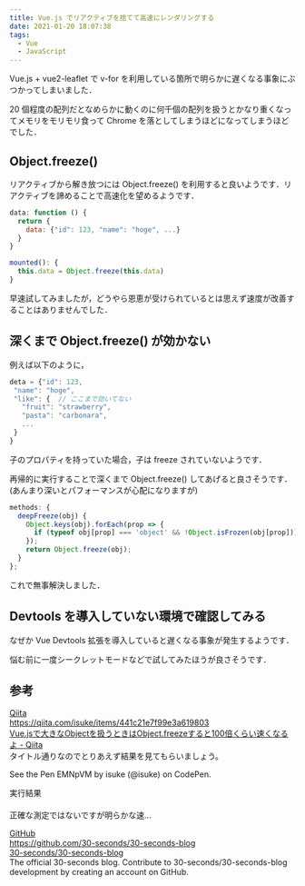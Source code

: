 ```yaml
---
title: Vue.js でリアクティブを捨てて高速にレンダリングする
date: 2021-01-20 18:07:38
tags:
  - Vue
  - JavaScript
---
```


Vue.js + vue2-leaflet で v-for を利用している箇所で明らかに遅くなる事象にぶつかってしまいました．

20 個程度の配列だとなめらかに動くのに何千個の配列を扱うとかなり重くなってメモリをモリモリ食って Chrome を落としてしまうほどになってしまうほどでした．

<!-- more -->

## Object.freeze()

リアクティブから解き放つには Object.freeze() を利用すると良いようです．リアクティブを諦めることで高速化を望めるようです．

```jsx
data: function () {
  return {
    data: {"id": 123, "name": "hoge", ...}
  }
}

mounted(): {
  this.data = Object.freeze(this.data)
}
```





早速試してみましたが，どうやら恩恵が受けられているとは思えず速度が改善することはありませんでした．



## 深くまで Object.freeze() が効かない

例えば以下のように，

```jsx
deta = {"id": 123,
 "name": "hoge", 
 "like": {  // ここまで効いてない
   "fruit": "strawberry",      
   "pasta": "carbonara",
   ...    
 }
}
```

子のプロパティを持っていた場合，子は freeze されていないようです．

再帰的に実行することで深くまで Object.freeze() してあげると良さそうです．(あんまり深いとパフォーマンスが心配になりますが)

```jsx
methods: {
  deepFreeze(obj) {
    Object.keys(obj).forEach(prop => {
      if (typeof obj[prop] === 'object' && !Object.isFrozen(obj[prop])) deepFreeze(obj[prop]);
    });
    return Object.freeze(obj);
  }
};
```

これで無事解決しました．

## Devtools を導入していない環境で確認してみる

なぜか Vue Devtools 拡張を導入していると遅くなる事象が発生するようです．

悩む前に一度シークレットモードなどで試してみたほうが良さそうです．

## 参考
<div class="bcard-wrapper"><span class="bcard-header withgfav"><div class="bcard-favicon" style="background-image: url(https://www.google.com/s2/favicons?domain=https://qiita.com/isuke/items/441c21e7f99e3a619803)"></div><div class="bcard-site"><a href="https://qiita.com/isuke/items/441c21e7f99e3a619803" rel="nofollow" target="_blank">Qiita</a></div><div class="bcard-url"><a href="https://qiita.com/isuke/items/441c21e7f99e3a619803" rel="nofollow" target="_blank">https://qiita.com/isuke/items/441c21e7f99e3a619803</a></div></span><span class="bcard-main withogimg"><div class="bcard-title"><a href="https://qiita.com/isuke/items/441c21e7f99e3a619803" rel="nofollow" target="_blank">Vue.jsで大きなObjectを扱うときはObject.freezeすると100倍くらい速くなるよ - Qiita</a></div><div class="bcard-description">タイトル通りなのでとりあえず結果を見てもらいましょう。


  See the Pen 
  EMNpVM by isuke (@isuke)
  on CodePen.




実行結果 



正確な測定ではないですが明らかな速...</div><a href="https://qiita.com/isuke/items/441c21e7f99e3a619803" rel="nofollow" target="_blank"><div class="bcard-img" style="background-image: url(https://qiita-user-contents.imgix.net/https%3A%2F%2Fcdn.qiita.com%2Fassets%2Fpublic%2Farticle-ogp-background-1150d8b18a7c15795b701a55ae908f94.png?ixlib=rb-1.2.2&w=1200&mark=https%3A%2F%2Fqiita-user-contents.imgix.net%2F~text%3Fixlib%3Drb-1.2.2%26w%3D840%26h%3D380%26txt%3DVue.js%25E3%2581%25A7%25E5%25A4%25A7%25E3%2581%258D%25E3%2581%25AAObject%25E3%2582%2592%25E6%2589%25B1%25E3%2581%2586%25E3%2581%25A8%25E3%2581%258D%25E3%2581%25AFObject.freeze%25E3%2581%2599%25E3%2582%258B%25E3%2581%25A8100%25E5%2580%258D%25E3%2581%258F%25E3%2582%2589%25E3%2581%2584%25E9%2580%259F%25E3%2581%258F%25E3%2581%25AA%25E3%2582%258B%25E3%2582%2588%26txt-color%3D%2523333%26txt-font%3DHiragino%2520Sans%2520W6%26txt-size%3D54%26txt-clip%3Dellipsis%26txt-align%3Dcenter%252Cmiddle%26s%3D43754f22b42bdd7798abb579e58abcba&mark-align=center%2Cmiddle&blend=https%3A%2F%2Fqiita-user-contents.imgix.net%2F~text%3Fixlib%3Drb-1.2.2%26w%3D840%26h%3D500%26txt%3D%2540isuke%26txt-color%3D%2523333%26txt-font%3DHiragino%2520Sans%2520W6%26txt-size%3D45%26txt-align%3Dright%252Cbottom%26s%3D07432a05c4e993be9d70f1e53c2620dc&blend-align=center%2Cmiddle&blend-mode=normal&s=9e20a9579f026ce2c01b00c658e19c2c)"></div></a></span></div>


<div class="bcard-wrapper"><span class="bcard-header withgfav"><div class="bcard-favicon" style="background-image: url(https://www.google.com/s2/favicons?domain=https://github.com/30-seconds/30-seconds-blog)"></div><div class="bcard-site"><a href="https://github.com/30-seconds/30-seconds-blog" rel="nofollow" target="_blank">GitHub</a></div><div class="bcard-url"><a href="https://github.com/30-seconds/30-seconds-blog" rel="nofollow" target="_blank">https://github.com/30-seconds/30-seconds-blog</a></div></span><span class="bcard-main withogimg"><div class="bcard-title"><a href="https://github.com/30-seconds/30-seconds-blog" rel="nofollow" target="_blank">30-seconds/30-seconds-blog</a></div><div class="bcard-description">The official 30-seconds blog. Contribute to 30-seconds/30-seconds-blog development by creating an account on GitHub.</div><a href="https://github.com/30-seconds/30-seconds-blog" rel="nofollow" target="_blank"><div class="bcard-img" style="background-image: url(https://avatars1.githubusercontent.com/u/43479428?s=400&v=4)"></div></a></span></div>